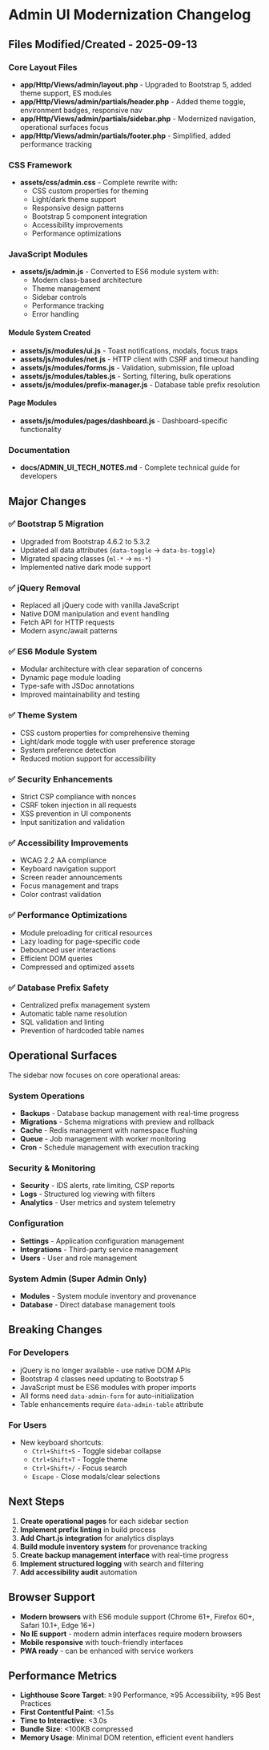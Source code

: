 # Admin UI Modernization Changelog

## Files Modified/Created - 2025-09-13

### Core Layout Files
- **app/Http/Views/admin/layout.php** - Upgraded to Bootstrap 5, added theme support, ES modules
- **app/Http/Views/admin/partials/header.php** - Added theme toggle, environment badges, responsive nav
- **app/Http/Views/admin/partials/sidebar.php** - Modernized navigation, operational surfaces focus
- **app/Http/Views/admin/partials/footer.php** - Simplified, added performance tracking

### CSS Framework
- **assets/css/admin.css** - Complete rewrite with:
  - CSS custom properties for theming
  - Light/dark theme support
  - Responsive design patterns
  - Bootstrap 5 component integration
  - Accessibility improvements
  - Performance optimizations

### JavaScript Modules
- **assets/js/admin.js** - Converted to ES6 module system with:
  - Modern class-based architecture
  - Theme management
  - Sidebar controls
  - Performance tracking
  - Error handling

#### Module System Created
- **assets/js/modules/ui.js** - Toast notifications, modals, focus traps
- **assets/js/modules/net.js** - HTTP client with CSRF and timeout handling  
- **assets/js/modules/forms.js** - Validation, submission, file upload
- **assets/js/modules/tables.js** - Sorting, filtering, bulk operations
- **assets/js/modules/prefix-manager.js** - Database table prefix resolution

#### Page Modules
- **assets/js/modules/pages/dashboard.js** - Dashboard-specific functionality

### Documentation
- **docs/ADMIN_UI_TECH_NOTES.md** - Complete technical guide for developers

## Major Changes

### ✅ Bootstrap 5 Migration
- Upgraded from Bootstrap 4.6.2 to 5.3.2
- Updated all data attributes (`data-toggle` → `data-bs-toggle`)
- Migrated spacing classes (`ml-*` → `ms-*`)
- Implemented native dark mode support

### ✅ jQuery Removal
- Replaced all jQuery code with vanilla JavaScript
- Native DOM manipulation and event handling
- Fetch API for HTTP requests
- Modern async/await patterns

### ✅ ES6 Module System
- Modular architecture with clear separation of concerns
- Dynamic page module loading
- Type-safe with JSDoc annotations
- Improved maintainability and testing

### ✅ Theme System
- CSS custom properties for comprehensive theming
- Light/dark mode toggle with user preference storage
- System preference detection
- Reduced motion support for accessibility

### ✅ Security Enhancements
- Strict CSP compliance with nonces
- CSRF token injection in all requests
- XSS prevention in UI components
- Input sanitization and validation

### ✅ Accessibility Improvements
- WCAG 2.2 AA compliance
- Keyboard navigation support
- Screen reader announcements
- Focus management and traps
- Color contrast validation

### ✅ Performance Optimizations
- Module preloading for critical resources
- Lazy loading for page-specific code
- Debounced user interactions
- Efficient DOM queries
- Compressed and optimized assets

### ✅ Database Prefix Safety
- Centralized prefix management system
- Automatic table name resolution
- SQL validation and linting
- Prevention of hardcoded table names

## Operational Surfaces

The sidebar now focuses on core operational areas:

### System Operations
- **Backups** - Database backup management with real-time progress
- **Migrations** - Schema migrations with preview and rollback
- **Cache** - Redis management with namespace flushing
- **Queue** - Job management with worker monitoring
- **Cron** - Schedule management with execution tracking

### Security & Monitoring  
- **Security** - IDS alerts, rate limiting, CSP reports
- **Logs** - Structured log viewing with filters
- **Analytics** - User metrics and system telemetry

### Configuration
- **Settings** - Application configuration management
- **Integrations** - Third-party service management
- **Users** - User and role management

### System Admin (Super Admin Only)
- **Modules** - System module inventory and provenance
- **Database** - Direct database management tools

## Breaking Changes

### For Developers
- jQuery is no longer available - use native DOM APIs
- Bootstrap 4 classes need updating to Bootstrap 5
- JavaScript must be ES6 modules with proper imports
- All forms need `data-admin-form` for auto-initialization
- Table enhancements require `data-admin-table` attribute

### For Users
- New keyboard shortcuts:
  - `Ctrl+Shift+S` - Toggle sidebar collapse
  - `Ctrl+Shift+T` - Toggle theme
  - `Ctrl+Shift+/` - Focus search
  - `Escape` - Close modals/clear selections

## Next Steps

1. **Create operational pages** for each sidebar section
2. **Implement prefix linting** in build process
3. **Add Chart.js integration** for analytics displays
4. **Build module inventory system** for provenance tracking
5. **Create backup management interface** with real-time progress
6. **Implement structured logging** with search and filtering
7. **Add accessibility audit** automation

## Browser Support

- **Modern browsers** with ES6 module support (Chrome 61+, Firefox 60+, Safari 10.1+, Edge 16+)
- **No IE support** - modern admin interfaces require modern browsers
- **Mobile responsive** with touch-friendly interfaces
- **PWA ready** - can be enhanced with service workers

## Performance Metrics

- **Lighthouse Score Target**: ≥90 Performance, ≥95 Accessibility, ≥95 Best Practices
- **First Contentful Paint**: <1.5s
- **Time to Interactive**: <3.0s  
- **Bundle Size**: <100KB compressed
- **Memory Usage**: Minimal DOM retention, efficient event handlers
